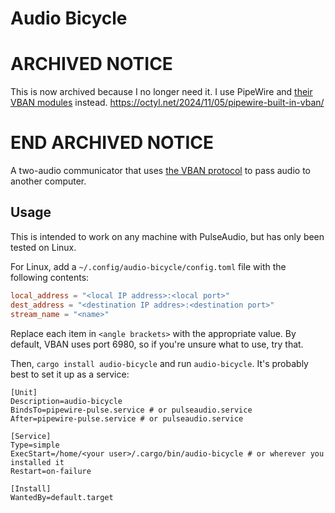 Audio Bicycle
=============

# ARCHIVED NOTICE
This is now archived because I no longer need it. I use PipeWire and [their VBAN modules](https://docs.pipewire.org/page_module_vban_recv.html) instead.
https://octyl.net/2024/11/05/pipewire-built-in-vban/
# END ARCHIVED NOTICE

A two-audio communicator that uses [the VBAN protocol](https://vb-audio.com/Voicemeeter/VBANProtocol_Specifications.pdf) to pass audio to another computer.

## Usage
This is intended to work on any machine with PulseAudio, but has only been tested on Linux.

For Linux, add a `~/.config/audio-bicycle/config.toml` file with the following contents:
```toml
local_address = "<local IP address>:<local port>"
dest_address = "<destination IP addres>:<destination port>"
stream_name = "<name>"
```
Replace each item in `<angle brackets>` with the appropriate value. By default, VBAN uses port 6980, so if you're unsure
what to use, try that.

Then, `cargo install audio-bicycle` and run `audio-bicycle`. It's probably best to set it up as a service:
```systemd
[Unit]
Description=audio-bicycle
BindsTo=pipewire-pulse.service # or pulseaudio.service
After=pipewire-pulse.service # or pulseaudio.service

[Service]
Type=simple
ExecStart=/home/<your user>/.cargo/bin/audio-bicycle # or wherever you installed it
Restart=on-failure

[Install]
WantedBy=default.target
```
